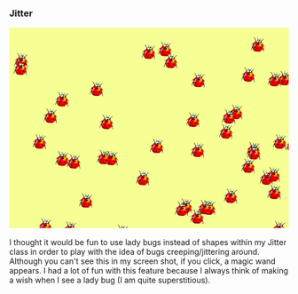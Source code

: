 ### Jitter
![Gracie Meisel](images/LadyBugScreenShot.png?raw=true "Gracie Meisel")

I thought it would be fun to use lady bugs instead of shapes within my Jitter class in order to play with the idea of bugs creeping/jittering around. Although you can't see this in my screen shot, if you click, a magic wand appears. I had a lot of fun with this feature because I always think of making a wish when I see a lady bug (I am quite superstitious). 